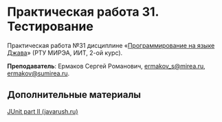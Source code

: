 # Практическая работа 31. Тестирование
Практическая работа №31 дисциплине «[Программирование на языке Джава](https://online-edu.mirea.ru/course/view.php?id=4053)» (РТУ МИРЭА, ИИТ, 2-ой курс).

**Преподаватель**: Ермаков Сергей Романович, ermakov_s@mirea.ru, ermakov@sumirea.ru.

## Дополнительные материалы

[JUnit part II (javarush.ru)](https://javarush.ru/groups/posts/606-junit-part-ii)
